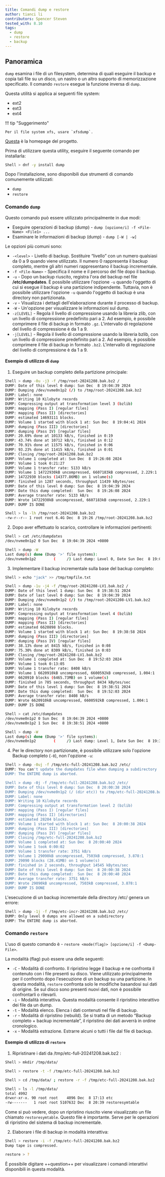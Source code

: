 ```yaml
---
title: Comandi dump e restore
author: tianci li
contributors: Spencer Steven
tested_with: 8.10
tags:
  - dump
  - restore
  - backup
---
```


## Panoramica

`dump` esamina i file di un filesystem, determina di quali eseguire il backup e copia tali file su un disco, un nastro o un altro supporto di memorizzazione specificato. Il comando `restore` esegue la funzione inversa di `dump`.

Questa utilità si applica ai seguenti file system:

- ext2
- ext3
- ext4

!!! tip "Suggerimento"

```
Per il file system xfs, usare `xfsdump`.
```

[Questa](https://dump.sourceforge.io/) è la homepage del progetto.

Prima di utilizzare questa utility, eseguire il seguente comando per installarla:

```bash
Shell > dnf -y install dump
```

Dopo l'installazione, sono disponibili due strumenti di comando comunemente utilizzati:

- `dump`
- `restore`

### Comando `dump`

Questo comando può essere utilizzato principalmente in due modi:

- Eseguire operazioni di backup (dump) - `dump [opzione/i] -f <File-Name> <File1> ...`
- Esaminare le informazioni di backup (dump) - `dump [-W | -w]`

Le opzioni più comuni sono:

- `-<level>` - Livello di backup. Sostituire “livello” con un numero qualsiasi da 0 a 9 quando viene utilizzato. Il numero 0 rappresenta il backup completo, mentre gli altri numeri rappresentano il backup incrementale.
- `-f <File-Name>` - Specifica il nome e il percorso del file dopo il backup.
- `-u` - Dopo un backup riuscito, registra l'ora del backup nel file **/etc/dumpdates**. È possibile utilizzare l'opzione `-u` quando l'oggetto di cui si esegue il backup è una partizione indipendente. Tuttavia, non è possibile utilizzare l'opzione `-u` quando l'oggetto di backup è una directory non partizionata.
- `-v` - Visualizza i dettagli dell'elaborazione durante il processo di backup.
- `-W` - Un'opzione per visualizzare le informazioni sul dump.
- `-z[LEVEL]` - Regola il livello di compressione usando la libreria zlib, con un livello di compressione predefinito pari a 2. Ad esempio, è possibile comprimere il file di backup in formato `.gz`. L'intervallo di regolazione del livello di compressione è da 1 a 9.
- `-j[LEVEL]` - Regola il livello di compressione usando la libreria bzlib, con un livello di compressione predefinito pari a 2. Ad esempio, è possibile comprimere il file di backup in formato `.bz2`. L'intervallo di regolazione del livello di compressione è da 1 a 9.

#### Esempio di utilizzo di `dump`

1. Eseguire un backup completo della partizione principale:

  ```bash
  Shell > dump -0u -j3 -f /tmp/root-20241208.bak.bz2 /
  DUMP: Date of this level 0 dump: Sun Dec  8 19:04:39 2024
  DUMP: Dumping /dev/nvme0n1p2 (/) to /tmp/root-20241208.bak.bz2
  DUMP: Label: none
  DUMP: Writing 10 Kilobyte records
  DUMP: Compressing output at transformation level 3 (bzlib)
  DUMP: mapping (Pass I) [regular files]
  DUMP: mapping (Pass II) [directories]
  DUMP: estimated 14693111 blocks.
  DUMP: Volume 1 started with block 1 at: Sun Dec  8 19:04:41 2024
  DUMP: dumping (Pass III) [directories]
  DUMP: dumping (Pass IV) [regular files]
  DUMP: 20.69% done at 10133 kB/s, finished in 0:19
  DUMP: 43.74% done at 10712 kB/s, finished in 0:12
  DUMP: 70.91% done at 11575 kB/s, finished in 0:06
  DUMP: 93.23% done at 11415 kB/s, finished in 0:01
  DUMP: Closing /tmp/root-20241208.bak.bz2
  DUMP: Volume 1 completed at: Sun Dec  8 19:26:08 2024
  DUMP: Volume 1 took 0:21:27
  DUMP: Volume 1 transfer rate: 5133 kB/s
  DUMP: Volume 1 14722930kB uncompressed, 6607183kB compressed, 2.229:1
  DUMP: 14722930 blocks (14377.86MB) on 1 volume(s)
  DUMP: finished in 1287 seconds, throughput 11439 kBytes/sec
  DUMP: Date of this level 0 dump: Sun Dec  8 19:04:39 2024
  DUMP: Date this dump completed:  Sun Dec  8 19:26:08 2024
  DUMP: Average transfer rate: 5133 kB/s
  DUMP: Wrote 14722930kB uncompressed, 6607183kB compressed, 2.229:1
  DUMP: DUMP IS DONE

  Shell > ls -lh /tmp/root-20241208.bak.bz2
  -rw-r--r-- 1 root root 6.4G Dec  8 19:26 /tmp/root-20241208.bak.bz2
  ```

2. Dopo aver effettuato lo scarico, controllare le informazioni pertinenti:

  ```bash
  Shell > cat /etc/dumpdates
  /dev/nvme0n1p2 0 Sun Dec  8 19:04:39 2024 +0800

  Shell > dump -W
  Last dump(s) done (Dump '>' file systems):
  /dev/nvme0n1p2        (     /) Last dump: Level 0, Date Sun Dec  8 19:04:39 2024
  ```

3. Implementare il backup incrementale sulla base del backup completo:

  ```bash
  Shell > echo "jack" >> /tmp/tmpfile.txt

  Shell > dump -1u -j4 -f /tmp/root-20241208-LV1.bak.bz2 /
  DUMP: Date of this level 1 dump: Sun Dec  8 19:38:51 2024
  DUMP: Date of last level 0 dump: Sun Dec  8 19:04:39 2024
  DUMP: Dumping /dev/nvme0n1p2 (/) to /tmp/root-20241208-LV1.bak.bz2
  DUMP: Label: none
  DUMP: Writing 10 Kilobyte records
  DUMP: Compressing output at transformation level 4 (bzlib)
  DUMP: mapping (Pass I) [regular files]
  DUMP: mapping (Pass II) [directories]
  DUMP: estimated 6620898 blocks.
  DUMP: Volume 1 started with block 1 at: Sun Dec  8 19:38:58 2024
  DUMP: dumping (Pass III) [directories]
  DUMP: dumping (Pass IV) [regular files]
  DUMP: 38.13% done at 8415 kB/s, finished in 0:08
  DUMP: 75.30% done at 8309 kB/s, finished in 0:03
  DUMP: Closing /tmp/root-20241208-LV1.bak.bz2
  DUMP: Volume 1 completed at: Sun Dec  8 19:52:03 2024
  DUMP: Volume 1 took 0:13:05
  DUMP: Volume 1 transfer rate: 8408 kB/s
  DUMP: Volume 1 6620910kB uncompressed, 6600592kB compressed, 1.004:1
  DUMP: 6620910 blocks (6465.73MB) on 1 volume(s)
  DUMP: finished in 785 seconds, throughput 8434 kBytes/sec
  DUMP: Date of this level 1 dump: Sun Dec  8 19:38:51 2024
  DUMP: Date this dump completed:  Sun Dec  8 19:52:03 2024
  DUMP: Average transfer rate: 8408 kB/s
  DUMP: Wrote 6620910kB uncompressed, 6600592kB compressed, 1.004:1
  DUMP: DUMP IS DONE

  Shell > cat /etc/dumpdates
  /dev/nvme0n1p2 0 Sun Dec  8 19:04:39 2024 +0800
  /dev/nvme0n1p2 1 Sun Dec  8 19:38:51 2024 +0800

  Shell > dump -W
  Last dump(s) done (Dump '>' file systems):
  /dev/nvme0n1p2        (     /) Last dump: Level 1, Date Sun Dec  8 19:38:51 2024
  ```

4. Per le directory non partizionate, è possibile utilizzare solo l'opzione Backup completo (`-0`), non l'opzione `-u`:

  ```bash
  Shell > dump -0uj -f /tmp/etc-full-20241208.bak.bz2 /etc/
  DUMP: You can't update the dumpdates file when dumping a subdirectory
  DUMP: The ENTIRE dump is aborted.

  Shell > dump -0j -f /tmp/etc-full-20241208.bak.bz2 /etc/
  DUMP: Date of this level 0 dump: Sun Dec  8 20:00:38 2024
  DUMP: Dumping /dev/nvme0n1p2 (/ (dir etc)) to /tmp/etc-full-20241208.bak.bz2
  DUMP: Label: none
  DUMP: Writing 10 Kilobyte records
  DUMP: Compressing output at transformation level 2 (bzlib)
  DUMP: mapping (Pass I) [regular files]
  DUMP: mapping (Pass II) [directories]
  DUMP: estimated 28204 blocks.
  DUMP: Volume 1 started with block 1 at: Sun Dec  8 20:00:38 2024
  DUMP: dumping (Pass III) [directories]
  DUMP: dumping (Pass IV) [regular files]
  DUMP: Closing /tmp/etc-full-20241208.bak.bz2
  DUMP: Volume 1 completed at: Sun Dec  8 20:00:40 2024
  DUMP: Volume 1 took 0:00:02
  DUMP: Volume 1 transfer rate: 3751 kB/s
  DUMP: Volume 1 29090kB uncompressed, 7503kB compressed, 3.878:1
  DUMP: 29090 blocks (28.41MB) on 1 volume(s)
  DUMP: finished in 2 seconds, throughput 14545 kBytes/sec
  DUMP: Date of this level 0 dump: Sun Dec  8 20:00:38 2024
  DUMP: Date this dump completed:  Sun Dec  8 20:00:40 2024
  DUMP: Average transfer rate: 3751 kB/s
  DUMP: Wrote 29090kB uncompressed, 7503kB compressed, 3.878:1
  DUMP: DUMP IS DONE
  ```

  L'esecuzione di un backup incrementale della directory /etc/ genera un errore:

  ```bash
  Shell > dump -1j -f /tmp/etc-incr-20241208.bak.bz2 /etc/
  DUMP: Only level 0 dumps are allowed on a subdirectory
  DUMP: The ENTIRE dump is aborted.
  ```

### Comando `restore`

L'uso di questo comando è - `restore <mode(flag)> [opzione/i] -f <Dump-File>`.

La modalità (flag) può essere una delle seguenti:

- `-C` - Modalità di confronto. Il ripristino legge il backup e ne confronta il contenuto con i file presenti su disco. Viene utilizzato principalmente per il confronto dopo l'esecuzione di un backup su una partizione. In questa modalità, `restore` confronta solo le modifiche basandosi sui dati di origine. Se sul disco sono presenti nuovi dati, non è possibile confrontarli o rilevarli.
- `-i` - Modalità interattiva. Questa modalità consente il ripristino interattivo dei file da un dump.
- `-t` - Modalità elenco. Elenca i dati contenuti nel file di backup.
- `-r` - Modalità di ripristino (rebuild). Se si tratta di un metodo “Backup completo + backup incrementale”, il ripristino dei dati avverrà in ordine cronologico.
- `-x` - Modalità estrazione. Estrarre alcuni o tutti i file dal file di backup.

#### Esempio di utilizzo di `restore`

1. Ripristinare i dati da /tmp/etc-full-20241208.bak.bz2 :

  ```bash
  Shell > mkdir /tmp/data/

  Shell > restore -t -f /tmp/etc-full-20241208.bak.bz2

  Shell > cd /tmp/data/ ; restore -r -f /tmp/etc-full-20241208.bak.bz2

  Shell > ls -l /tmp/data/
  total 4992
  drwxr-xr-x. 90 root root    4096 Dec  8 17:13 etc
  -rw-------   1 root root 5107632 Dec  8 20:39 restoresymtable
  ```

  Come si può vedere, dopo un ripristino riuscito viene visualizzato un file chiamato `restoresymtable`. Questo file è importante. Serve per le operazioni di ripristino del sistema di backup incrementale.

2. Elaborare i file di backup in modalità interattiva:

  ```bash
  Shell > restore -i -f /tmp/etc-full-20241208.bak.bz2
  Dump tape is compressed.

  restore > ?
  ```

  È possibile digitare ++question++ per visualizzare i comandi interattivi disponibili in questa modalità.
